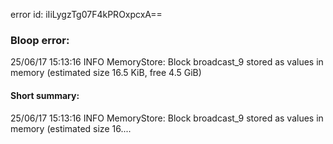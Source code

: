 error id: iIiLygzTg07F4kPROxpcxA==
### Bloop error:

25/06/17 15:13:16 INFO MemoryStore: Block broadcast_9 stored as values in memory (estimated size 16.5 KiB, free 4.5 GiB)
#### Short summary: 

25/06/17 15:13:16 INFO MemoryStore: Block broadcast_9 stored as values in memory (estimated size 16....